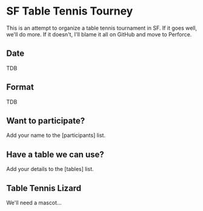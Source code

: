 # SF Table Tennis Tourney 	

This is an attempt to organize a table tennis tournament in SF. If it goes well, we'll do more. If it doesn't, I'll blame it all on GitHub and move to Perforce. 

## Date 

TDB 

## Format 

TDB

## Want to participate?

Add your name to the [participants] list.

## Have a table we can use?

Add your details to the [tables] list.

## Table Tennis Lizard 

We'll need a mascot... 





